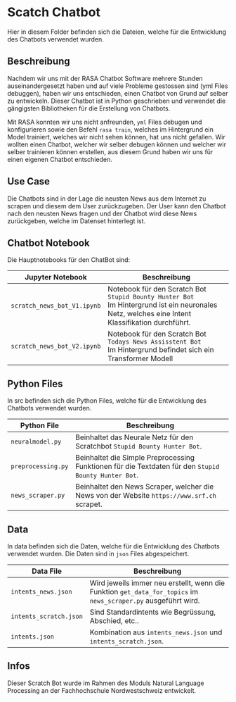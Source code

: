 # Scatch Chatbot

Hier in diesem Folder befinden sich die Dateien, welche für die Entwicklung des Chatbots verwendet wurden.

## Beschreibung

Nachdem wir uns mit der RASA Chatbot Software mehrere Stunden auseinandergesetzt haben und auf viele Probleme gestossen sind (yml Files debuggen), haben wir uns entschieden, einen Chatbot von Grund auf selber zu entwickeln. Dieser Chatbot ist in Python geschrieben und verwendet die gängigsten Bibliotheken für die Erstellung von Chatbots.

Mit RASA konnten wir uns nicht anfreunden, `yml` Files debugen und konfigurieren sowie den Befehl `rasa train`, welches im Hintergrund ein Model trainiert, welches wir nicht sehen können, hat uns nicht gefallen. Wir wollten einen Chatbot, welcher wir selber debugen können und welcher wir selber trainieren können erstellen, aus diesem Grund haben wir uns für einen eigenen Chatbot entschieden.

## Use Case

Die Chatbots sind in der Lage die neusten News aus dem Internet zu scrapen und diesem dem User zurückzugeben. Der User kann den Chatbot nach den neusten News fragen und der Chatbot wird diese News zurückgeben, welche im Datenset hinterlegt ist.

## Chatbot Notebook

Die Hauptnotebooks für den ChatBot sind:

| Jupyter Notebook | Beschreibung |
| --- | --- |
| `scratch_news_bot_V1.ipynb` | Notebook für den Scratch Bot `Stupid Bounty Hunter Bot` <br> Im Hintergrund ist ein neuronales Netz, welches eine Intent Klassifikation durchführt. |
| `scratch_news_bot_V2.ipynb` | Notebook für den Scratch Bot `Todays News Assisstent Bot` <br> Im Hintergrund befindet sich ein Transformer Modell|

## Python Files

In src befinden sich die Python Files, welche für die Entwicklung des Chatbots verwendet wurden.

| Python File | Beschreibung |
| --- | --- |
| `neuralmodel.py` | Beinhaltet das Neurale Netz für den Scratchbot `Stupid Bounty Hunter Bot`. |
| `preprocessing.py` | Beinhaltet die Simple Preprocessing Funktionen für die Textdaten für den `Stupid Bounty Hunter Bot`. |
| `news_scraper.py` | Beinhaltet den News Scraper, welcher die News von der Website `https://www.srf.ch` scrapet. |

## Data

In data befinden sich die Daten, welche für die Entwicklung des Chatbots verwendet wurden. Die Daten sind in `json` Files abgespeichert.

| Data File | Beschreibung |
| --- | --- |
| `intents_news.json` | Wird jeweils immer neu erstellt, wenn die Funktion `get_data_for_topics` im `news_scraper.py` ausgeführt wird. |
| `intents_scratch.json` | Sind Standardintents wie Begrüssung, Abschied, etc.. |
| `intents.json` | Kombination aus `intents_news.json` und `intents_scratch.json`. |

## Infos

Dieser Scratch Bot wurde im Rahmen des Moduls Natural Language Processing an der Fachhochschule Nordwestschweiz entwickelt.